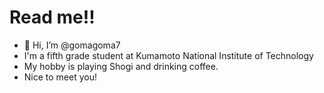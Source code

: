 # Read me!!
- 👋 Hi, I’m @gomagoma7
- I'm a fifth grade student at Kumamoto National Institute of Technology
- My hobby is playing Shogi and drinking coffee.
- Nice to meet you!

<!---
gomagoma7/gomagoma7 is a ✨ special ✨ repository because its `README.md` (this file) appears on your GitHub profile.
You can click the Preview link to take a look at your changes.
--->
